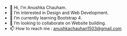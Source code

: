 - 👋 Hi, I’m Anushka Chauham.
- 👀 I’m interested in Design and Web Development.
- 🌱 I’m currently learning Bootstrap 4.
- 💞️ I’m looking to collaborate on Website building.
- 📫 How to reach me : anushkachauhan1503@gmail.com

<!---
Anushka-28/Anushka-28 is a ✨ special ✨ repository because its `README.md` (this file) appears on your GitHub profile.
You can click the Preview link to take a look at your changes.
--->
